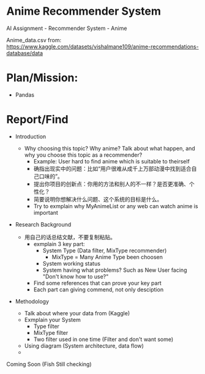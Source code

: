 # Anime Recommender System
AI Assignment - Recommender System - Anime

Anime_data.csv from: 
https://www.kaggle.com/datasets/vishalmane109/anime-recommendations-database/data

# Plan/Mission:
- Pandas 


# Report/Find
- Introduction
    - Why choosing this topic? Why anime? Talk about what happen, and why you choose this topic as a recommender?
        - Example: User hard to find anime which is suitable to theirself
        - 确指出现实中的问题：比如“用户很难从成千上万部动漫中找到适合自己口味的”。
        - 提出你项目的创新点：你用的方法和别人的不一样？是否更准确、个性化？
        - 简要说明你想解决什么问题、这个系统的目标是什么。
        - Try to exmplain why MyAnimeList or any web can watch anime is important

- Research Background
    - 用自己的话总结文献，不要复制粘贴。
        - exmplain 3 key part:
            - System Type (Data filter, MixType recommender)
                - MixType = Many Anime Type been choosen
            - System working status
            - System having what problems? Such as New User facing "Don't know how to use?"
        - Find some references that can prove your key part
        - Each part can giving commend, not only desciption

- Methodology
    - Talk about where your data from (Kaggle)
    - Exmplain your System  
        - Type filter
        - MixType filter
        - Two filter used in one time (Filter and don't want some)
    - Using diagram (System architecture, data flow)
    - 

Coming Soon (Fish Still checking)
